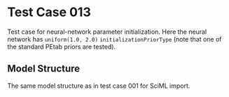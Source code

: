 # Test Case 013

Test case for neural-network parameter initialization. Here the neural network has `uniform(1.0, 2.0)` `initializationPriorType` (note that one of the standard PEtab priors are tested).

## Model Structure

The same model structure as in test case 001 for SciML import.

